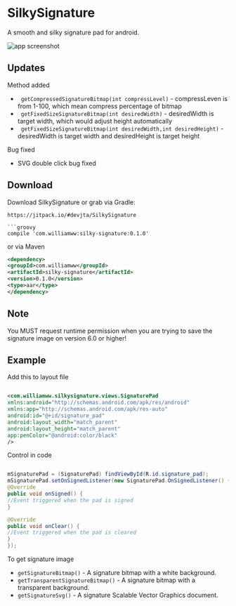 
SilkySignature
========

A smooth and silky signature pad for android.

![app screenshot](signature.png)

Updates
--------
Method added
* ` getCompressedSignatureBitmap(int compressLevel)`  - compressLeven is from 1-100, which mean compress percentage of bitmap
* ` getFixedSizeSignatureBitmap(int desiredWidth)`  - desiredWidth is target width, which would adjust height automatically
* ` getFixedSizeSignatureBitmap(int desiredWidth,int desiredHeight)`  - desiredWidth is target width and desiredHeight is target height

Bug fixed
* SVG double click bug fixed

Download
--------

Download SilkySignature or grab via Gradle:

```forked
https://jitpack.io/#devjta/SilkySignature

```groovy
compile 'com.williamww:silky-signature:0.1.0'
```
or via Maven
```xml
<dependency>
<groupId>com.williamww</groupId>
<artifactId>silky-signature</artifactId>
<version>0.1.0</version>
<type>aar</type>
</dependency>
```

Note
--------
You MUST request runtime permission when you are trying to save the signature image on version 6.0  or higher!


Example
--------

Add this to layout file
```xml

<com.williamww.silkysignature.views.SignaturePad
xmlns:android="http://schemas.android.com/apk/res/android"
xmlns:app="http://schemas.android.com/apk/res-auto"
android:id="@+id/signature_pad"
android:layout_width="match_parent"
android:layout_height="match_parent"
app:penColor="@android:color/black"
/>
```

Control in code
```java

mSignaturePad = (SignaturePad) findViewById(R.id.signature_pad);
mSignaturePad.setOnSignedListener(new SignaturePad.OnSignedListener() {
@Override
public void onSigned() {
//Event triggered when the pad is signed
}

@Override
public void onClear() {
//Event triggered when the pad is cleared
}
});
```
To get signature image
* `getSignatureBitmap()` - A signature bitmap with a white background.
* `getTransparentSignatureBitmap()` - A signature bitmap with a transparent background.
* `getSignatureSvg()` - A signature Scalable Vector Graphics document.
